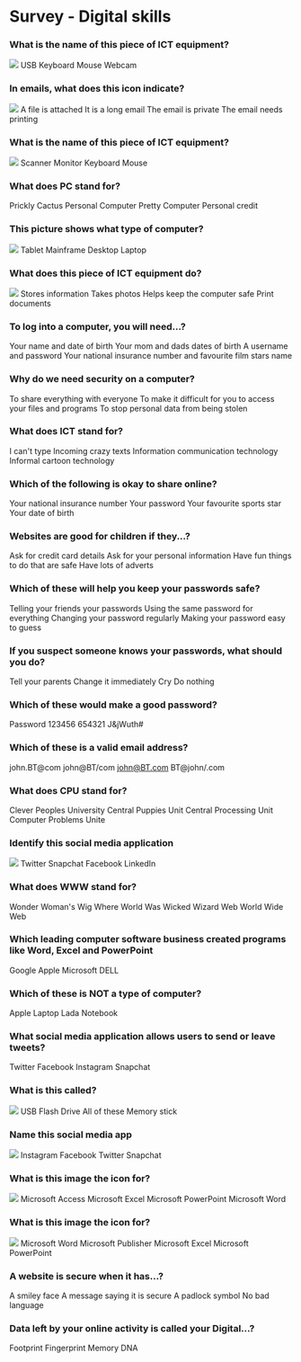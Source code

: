 # Survey - Digital skills

### What is the name of this piece of ICT equipment?
![](_img/quiz/mouse.jpg)
USB
Keyboard
Mouse
Webcam

### In emails, what does this icon indicate?
![](_img/quiz/attacchment.jpg)
A file is attached
It is a long email
The email is private
The email needs printing


### What is the name of this piece of ICT equipment?
![](_img/quiz/keyboard.jpg)
Scanner
Monitor
Keyboard
Mouse

### What does PC stand for?
Prickly Cactus
Personal Computer
Pretty Computer
Personal credit

### This picture shows what type of computer?
![](_img/quiz/laptop.jpg)
Tablet
Mainframe
Desktop
Laptop

### What does this piece of ICT equipment do?
![](_img/quiz/printer.jpg)
Stores information
Takes photos
Helps keep the computer safe
Print documents

### To log into a computer, you will need...?
Your name and date of birth
Your mom and dads dates of birth
A username and password
Your national insurance number and favourite film stars name

### Why do we need security on a computer?
To share everything with everyone
To make it difficult for you to access your files and programs
To stop personal data from being stolen

### What does ICT stand for?
I can't type
Incoming crazy texts
Information communication technology
Informal cartoon technology

### Which of the following is okay to share online?
Your national insurance number
Your password
Your favourite sports star
Your date of birth

### Websites are good for children if they...?

Ask for credit card details
Ask for your personal information
Have fun things to do that are safe
Have lots of adverts

### Which of these will help you keep your passwords safe?

Telling your friends your passwords
Using the same password for everything
Changing your password regularly
Making your password easy to guess

### If you suspect someone knows your passwords, what should you do?

Tell your parents
Change it immediately
Cry
Do nothing


### Which of these would make a good password?

Password
123456
654321
J&jWuth#

### Which of these is a valid email address?

john.BT@com
john@BT/com
john@BT.com
BT@john/.com

### What does CPU stand for?

Clever Peoples University
Central Puppies Unit
Central Processing Unit
Computer Problems Unite

### Identify this social media application
![](_img/quiz/snapchat.png)
Twitter
Snapchat
Facebook
LinkedIn

### What does WWW stand for?

Wonder Woman's Wig
Where World Was
Wicked Wizard Web
World Wide Web


### Which leading computer software business created programs like Word, Excel and PowerPoint

Google
Apple
Microsoft
DELL


### Which of these is NOT a type of computer?
Apple
Laptop
Lada
Notebook


### What social media application allows users to send or leave tweets?

Twitter
Facebook
Instagram
Snapchat


### What is this called?
![](_img/quiz/usbkey.jpg)
USB
Flash Drive
All of these
Memory stick


### Name this social media app
![](_img/quiz/app-instagram.jpg)
Instagram
Facebook
Twitter
Snapchat

### What is this image the icon for?
![](_img/quiz/app-word.jpg)
Microsoft Access
Microsoft Excel
Microsoft PowerPoint
Microsoft Word

### What is this image the icon for?
![](_img/quiz/app-excel.png)
Microsoft Word
Microsoft Publisher
Microsoft Excel
Microsoft PowerPoint

### A website is secure when it has...?
A smiley face
A message saying it is secure
A padlock symbol
No bad language


### Data left by your online activity is called your Digital...?
Footprint
Fingerprint
Memory
DNA

